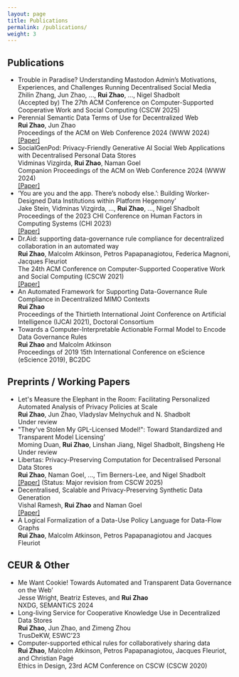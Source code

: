 ```yaml
---
layout: page
title: Publications
permalink: /publications/
weight: 3
---
```



## Publications

- Trouble in Paradise? Understanding Mastodon Admin’s Motivations, Experiences, and Challenges Running Decentralised Social Media \
  Zhilin Zhang, Jun Zhao, ..., **Rui Zhao**, ..., Nigel Shadbolt \
  (Accepted by) The 27th ACM Conference on Computer-Supported Cooperative Work and Social Computing (CSCW 2025)
- Perennial Semantic Data Terms of Use for Decentralized Web \
  **Rui Zhao**, Jun Zhao \
  Proceedings of the ACM on Web Conference 2024 (WWW 2024) \
  [[Paper]](https://arxiv.org/abs/2403.07587)
- SocialGenPod: Privacy-Friendly Generative AI Social Web Applications with Decentralised Personal Data Stores \
  Vidminas Vizgirda, **Rui Zhao**, Naman Goel \
  Companion Proceedings of the ACM on Web Conference 2024 (WWW 2024) \
  [[Paper]](https://arxiv.org/abs/2403.10408)
- ‘You are you and the app. There’s nobody else.’: Building Worker-Designed Data Institutions within Platform Hegemony’ \
  Jake Stein, Vidminas Vizgirda, ..., **Rui Zhao**, ..., Nigel Shadbolt \
  Proceedings of the 2023 CHI Conference on Human Factors in Computing Systems (CHI 2023) \
  [[Paper]](https://dl.acm.org/doi/10.1145/3544548.3581114)
- Dr.Aid: supporting data-governance rule compliance for decentralized collaboration in an automated way \
  **Rui Zhao**, Malcolm Atkinson, Petros Papapanagiotou, Federica Magnoni, Jacques Fleuriot \
  The 24th ACM Conference on Computer-Supported Cooperative Work and Social Computing (CSCW 2021) \
  [[Paper]](https://arxiv.org/abs/2110.01056)
- An Automated Framework for Supporting Data-Governance Rule Compliance in Decentralized MIMO Contexts \
  **Rui Zhao** \
  Proceedings of the Thirtieth International Joint Conference on Artificial Intelligence (IJCAI 2021), Doctoral Consortium
- Towards a Computer-Interpretable Actionable Formal Model to Encode Data Governance Rules \
  **Rui Zhao** and Malcolm Atkinson \
  Proceedings of 2019 15th International Conference on eScience (eScience 2019), BC2DC


## Preprints / Working Papers

- Let's Measure the Elephant in the Room: Facilitating Personalized Automated Analysis of Privacy Policies at Scale \
  **Rui Zhao**, Jun Zhao, Vladyslav Melnychuk and N. Shadbolt \
  Under review
- "They've Stolen My GPL-Licensed Model!": Toward Standardized and Transparent Model Licensing’ \
  Moming Duan, **Rui Zhao**, Linshan Jiang, Nigel Shadbolt, Bingsheng He \
  Under review
- Libertas: Privacy-Preserving Computation for Decentralised Personal Data Stores \
  **Rui Zhao**, Naman Goel, ..., Tim Berners-Lee, and Nigel Shadbolt \
  [[Paper]](https://arxiv.org/abs/2309.16365) (Status: Major revision from CSCW 2025)
- Decentralised, Scalable and Privacy-Preserving Synthetic Data Generation \
  Vishal Ramesh, **Rui Zhao** and Naman Goel \
  [[Paper]](https://arxiv.org/abs/2310.20062)
- A Logical Formalization of a Data-Use Policy Language for Data-Flow Graphs \
  **Rui Zhao**, Malcolm Atkinson, Petros Papapanagiotou and Jacques Fleuriot


## CEUR & Other

- Me Want Cookie! Towards Automated and Transparent Data Governance on the Web’ \
  Jesse Wright, Beatriz Esteves, and **Rui Zhao** \
  NXDG, SEMANTiCS 2024
- Long-living Service for Cooperative Knowledge Use in Decentralized Data Stores \
  **Rui Zhao**, Jun Zhao, and Zimeng Zhou \
  TrusDeKW, ESWC’23
- Computer-supported ethical rules for collaboratively sharing data \
  **Rui Zhao**, Malcolm Atkinson, Petros Papapanagiotou, Jacques Fleuriot, and Christian Pagé \
  Ethics in Design, 23rd ACM Conference on CSCW (CSCW 2020)
